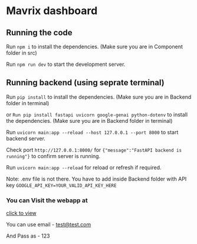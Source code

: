 
  # Mavrix dashboard
  ## Running the code

  Run `npm i` to install the dependencies. (Make sure you are in Component folder in src)

  Run `npm run dev` to start the development server.

  ## Running backend (using seprate terminal)
  Run `pip install` to install the dependencies. (Make sure you are in Backend folder in terminal)

  or `Run pip install fastapi uvicorn google-genai python-dotenv` to install the dependencies. (Make sure you are in Backend folder in terminal)
  
  Run `uvicorn main:app --reload --host 127.0.0.1 --port 8000` to start backend server.
  
  Check port `http://127.0.0.1:8000/` for `{"message":"FastAPI backend is running"}` to confirm server is running.
  
  Run `uvicorn main:app --reload` for reload or refresh if required.

  Note: .env file is not there. You have to add inside Backend folder with API key `GOOGLE_API_KEY=YOUR_VALID_API_KEY_HERE`

### You can Visit the webapp at

  [click to view](https://team-mavrix-deploy.vercel.app/)

  You can use email - test@test.com
  
  And Pass as - 123
  

